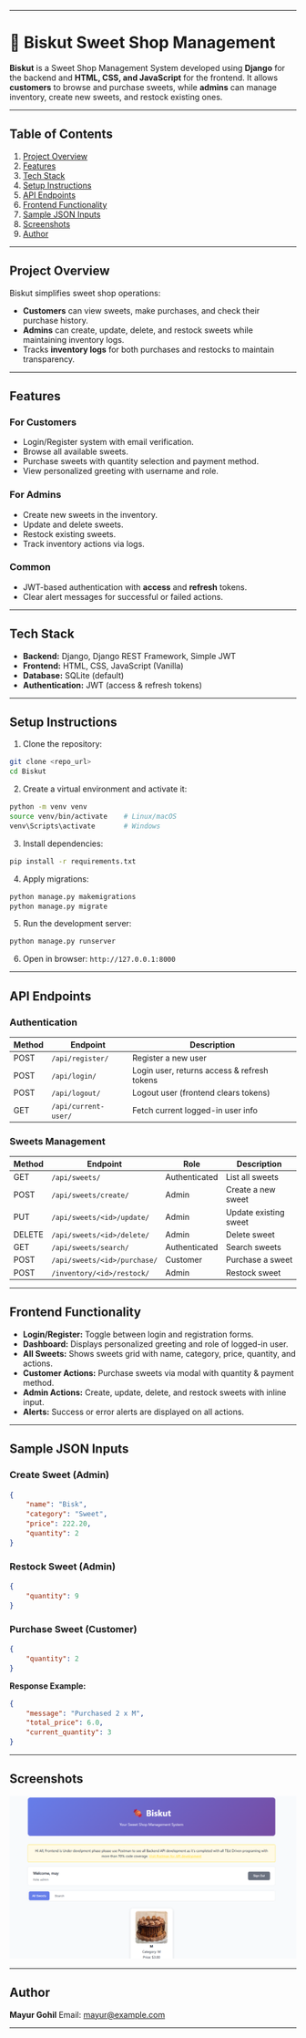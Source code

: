 
---

# 🍬 Biskut Sweet Shop Management

**Biskut** is a Sweet Shop Management System developed using **Django** for the backend and **HTML, CSS, and JavaScript** for the frontend. It allows **customers** to browse and purchase sweets, while **admins** can manage inventory, create new sweets, and restock existing ones.

---

## Table of Contents

1. [Project Overview](#project-overview)
2. [Features](#features)
3. [Tech Stack](#tech-stack)
4. [Setup Instructions](#setup-instructions)
5. [API Endpoints](#api-endpoints)
6. [Frontend Functionality](#frontend-functionality)
7. [Sample JSON Inputs](#sample-json-inputs)
8. [Screenshots](#screenshots)
9. [Author](#author)

---

## Project Overview

Biskut simplifies sweet shop operations:

* **Customers** can view sweets, make purchases, and check their purchase history.
* **Admins** can create, update, delete, and restock sweets while maintaining inventory logs.
* Tracks **inventory logs** for both purchases and restocks to maintain transparency.

---

## Features

### For Customers

* Login/Register system with email verification.
* Browse all available sweets.
* Purchase sweets with quantity selection and payment method.
* View personalized greeting with username and role.

### For Admins

* Create new sweets in the inventory.
* Update and delete sweets.
* Restock existing sweets.
* Track inventory actions via logs.

### Common

* JWT-based authentication with **access** and **refresh** tokens.
* Clear alert messages for successful or failed actions.

---

## Tech Stack

* **Backend:** Django, Django REST Framework, Simple JWT
* **Frontend:** HTML, CSS, JavaScript (Vanilla)
* **Database:** SQLite (default)
* **Authentication:** JWT (access & refresh tokens)

---

## Setup Instructions

1. Clone the repository:

```bash
git clone <repo_url>
cd Biskut
```

2. Create a virtual environment and activate it:

```bash
python -m venv venv
source venv/bin/activate    # Linux/macOS
venv\Scripts\activate       # Windows
```

3. Install dependencies:

```bash
pip install -r requirements.txt
```

4. Apply migrations:

```bash
python manage.py makemigrations
python manage.py migrate
```

5. Run the development server:

```bash
python manage.py runserver
```

6. Open in browser: `http://127.0.0.1:8000`

---

## API Endpoints

### Authentication

| Method | Endpoint             | Description                                 |
| ------ | -------------------- | ------------------------------------------- |
| POST   | `/api/register/`     | Register a new user                         |
| POST   | `/api/login/`        | Login user, returns access & refresh tokens |
| POST   | `/api/logout/`       | Logout user (frontend clears tokens)        |
| GET    | `/api/current-user/` | Fetch current logged-in user info           |

### Sweets Management

| Method | Endpoint                     | Role          | Description           |
| ------ | ---------------------------- | ------------- | --------------------- |
| GET    | `/api/sweets/`               | Authenticated | List all sweets       |
| POST   | `/api/sweets/create/`        | Admin         | Create a new sweet    |
| PUT    | `/api/sweets/<id>/update/`   | Admin         | Update existing sweet |
| DELETE | `/api/sweets/<id>/delete/`   | Admin         | Delete sweet          |
| GET    | `/api/sweets/search/`        | Authenticated | Search sweets         |
| POST   | `/api/sweets/<id>/purchase/` | Customer      | Purchase a sweet      |
| POST   | `/inventory/<id>/restock/`   | Admin         | Restock sweet         |

---

## Frontend Functionality

* **Login/Register:** Toggle between login and registration forms.
* **Dashboard:** Displays personalized greeting and role of logged-in user.
* **All Sweets:** Shows sweets grid with name, category, price, quantity, and actions.
* **Customer Actions:** Purchase sweets via modal with quantity & payment method.
* **Admin Actions:** Create, update, delete, and restock sweets with inline input.
* **Alerts:** Success or error alerts are displayed on all actions.

---

## Sample JSON Inputs

### Create Sweet (Admin)

```json
{
    "name": "Bisk",
    "category": "Sweet",
    "price": 222.20,
    "quantity": 2
}
```

### Restock Sweet (Admin)

```json
{
    "quantity": 9
}
```

### Purchase Sweet (Customer)

```json
{
    "quantity": 2
}
```

**Response Example:**

```json
{
    "message": "Purchased 2 x M",
    "total_price": 6.0,
    "current_quantity": 3
}
```

---

## Screenshots

![alt text](image.png)

---

## Author

**Mayur Gohil**
Email: [mayur@example.com](mailto:mayurgohil.d8@gmail.com)

---

